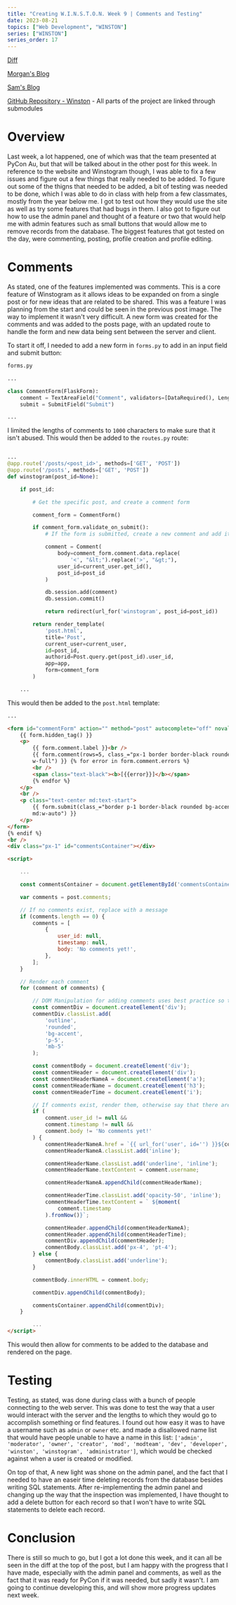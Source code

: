 ```yaml
---
title: "Creating W.I.N.S.T.O.N. Week 9 | Comments and Testing"
date: 2023-08-21
topics: ["Web Development", "WINSTON"]
series: ["WINSTON"]
series_order: 17
---
```


[Diff](https://github.com/joush007/Flask-Server-WINSTON/compare/0cbd2561d6d7b76052db7b9e5ba85be57ca8e794...8abbe66fbad8e5749431257545c4405a0367dd78)

[Morgan's Blog](https://Morgan-Potter.github.io)

[Sam's Blog](https://samsidebotham.com)

[GitHub Repository - Winston](https://github.com/joush007/WINSTON) - All parts of the project are linked through submodules

# Overview

Last week, a lot happened, one of which was that the team presented at PyCon Au, but that will be talked about in the other post for this week. In reference to the website and Winstogram though, I was able to fix a few issues and figure out a few things that really needed to be added. To figure out some of the thigns that needed to be added, a bit of testing was needed to be done, which I was able to do in class with help from a few classmates, mostly from the year below me. I got to test out how they would use the site as well as try some features that had bugs in them. I also got to figure out how to use the admin panel and thought of a feature or two that would help me with admin features such as small buttons that would allow me to remove records from the database. The biggest features that got tested on the day, were commenting, posting, profile creation and profile editing.

# Comments

As stated, one of the features implemented was comments. This is a core feature of Winstogram as it allows ideas to be expanded on from a single post or for new ideas that are related to be shared. This was a feature I was planning from the start and could be seen in the previous post image. The way to implement it wasn't very difficult. A new form was created for the comments and was added to the posts page, with an updated route to handle the form and new data being sent between the server and client.

To start it off, I needed to add a new form in `forms.py` to add in an input field and submit button:

```python
forms.py

...

class CommentForm(FlaskForm):
    comment = TextAreaField("Comment", validators=[DataRequired(), Length(1, 1000)])
    submit = SubmitField("Submit")

...

```

I limited the lengths of comments to `1000` characters to make sure that it isn't abused. This would then be added to the `routes.py` route:

```python

...
@app.route('/posts/<post_id>', methods=['GET', 'POST'])
@app.route('/posts', methods=['GET', 'POST'])
def winstogram(post_id=None):

    if post_id:

        # Get the specific post, and create a comment form

        comment_form = CommentForm()

        if comment_form.validate_on_submit():
            # If the form is submitted, create a new comment and add it to the database, but make sure that there is no attempted injection

            comment = Comment(
                body=comment_form.comment.data.replace(
                    '<', "&lt;").replace('>', "&gt;"),
                user_id=current_user.get_id(),
                post_id=post_id
            )

            db.session.add(comment)
            db.session.commit()

            return redirect(url_for('winstogram', post_id=post_id))

        return render_template(
            'post.html',
            title='Post',
            current_user=current_user,
            id=post_id,
            authorid=Post.query.get(post_id).user_id,
            app=app,
            form=comment_form
        )

    ...

```

This would then be added to the `post.html` template:

```html
...

<form id="commentForm" action="" method="post" autocomplete="off" novalidate>
    {{ form.hidden_tag() }}
    <p>
        {{ form.comment.label }}<br />
        {{ form.comment(rows=5, class_="px-1 border border-black rounded
        w-full") }} {% for error in form.comment.errors %}
        <br />
        <span class="text-black"><b>[{{error}}]</b></span>
        {% endfor %}
    </p>
    <br />
    <p class="text-center md:text-start">
        {{ form.submit(class_="border p-1 border-black rounded bg-accent w-full
        md:w-auto") }}
    </p>
</form>
{% endif %}
<br />
<div class="px-1" id="commentsContainer"></div>

<script>

    ...

    const commentsContainer = document.getElementById('commentsContainer');

    var comments = post.comments;

    // If no comments exist, replace with a message
    if (comments.length == 0) {
        comments = [
            {
                user_id: null,
                timestamp: null,
                body: 'No comments yet!',
            },
        ];
    }

    // Render each comment
    for (comment of comments) {

        // DOM Manipulation for adding comments uses best practice so that it doesn't break
        const commentDiv = document.createElement('div');
        commentDiv.classList.add(
            'outline',
            'rounded',
            'bg-accent',
            'p-5',
            'mb-5'
        );

        const commentBody = document.createElement('div');
        const commentHeader = document.createElement('div');
        const commentHeaderNameA = document.createElement('a');
        const commentHeaderName = document.createElement('h3');
        const commentHeaderTime = document.createElement('i');

        // If comments exist, render them, otherwise say that there are no comments.
        if (
            comment.user_id != null &&
            comment.timestamp != null &&
            comment.body != 'No comments yet!'
        ) {
            commentHeaderNameA.href = `{{ url_for('user', id='') }}${comment.user_id}`;
            commentHeaderNameA.classList.add('inline');

            commentHeaderName.classList.add('underline', 'inline');
            commentHeaderName.textContent = comment.username;

            commentHeaderNameA.appendChild(commentHeaderName);

            commentHeaderTime.classList.add('opacity-50', 'inline');
            commentHeaderTime.textContent = ` ${moment(
                comment.timestamp
            ).fromNow()}`;

            commentHeader.appendChild(commentHeaderNameA);
            commentHeader.appendChild(commentHeaderTime);
            commentDiv.appendChild(commentHeader);
            commentBody.classList.add('px-4', 'pt-4');
        } else {
            commentBody.classList.add('underline');
        }

        commentBody.innerHTML = comment.body;

        commentDiv.appendChild(commentBody);

        commentsContainer.appendChild(commentDiv);
    }

        ...
</script>
```

This would then allow for comments to be added to the database and rendered on the page.

# Testing

Testing, as stated, was done during class with a bunch of people connecting to the web server. This was done to test the way that a user would interact with the server and the lengths to which they would go to accomplish something or find features. I found out how easy it was to have a username such as `admin` or `owner` etc. and made a disallowed name list that would have people unable to have a name in this list: `['admin', 'moderator', 'owner', 'creator', 'mod', 'modteam', 'dev', 'developer', 'winston', 'winstogram', 'administrator']`, which would be checked against when a user is created or modified.

On top of that, A new light was shone on the admin panel, and the fact that I needed to have an easeir time deleting records from the database besides writing SQL statements. After re-implementing the admin panel and changing up the way that the inspection was implemented, I have thought to add a delete button for each record so that I won't have to write SQL statements to delete each record.

# Conclusion

There is still so much to go, but I got a lot done this week, and it can all be seen in the diff at the top of the post, but I am happy with the progress that I have made, especially with the admin panel and comments, as well as the fact that it was ready for PyCon if it was needed, but sadly it wasn't. I am going to continue developing this, and will show more progress updates next week.